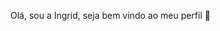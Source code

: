Olá, sou a Ingrid, seja bem vindo ao meu perfil 👋

<!--
**Ingridols35/Ingridols35** is a ✨ _special_ ✨ repository because its `README.md` (this file) appears on your GitHub profile.

Here are some ideas to get you started:
- 💻 Estudante de programação !
- 🔭Aspirante a Dev ...
- ⚡ Muitos erros, mas o esforço faz com que aprendemos com ele...
- 🤔 Criatividade é a inteligencia se divertindo ...
- 💬 Uma mente criativa ...


-->
